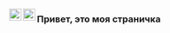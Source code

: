 [<img align="left" alt="yegor256 | Telegram" width="22px" src="https://cdn.simpleicons.org/telegram/black/white" />](https://t.me/blausher)
[<img align="left" alt="yegor256 | Gmail" width="22px" src="https://cdn.simpleicons.org/gmail/black/white" />](mailto:valentini200210@gmail.com)

### Привет, это моя страничка
